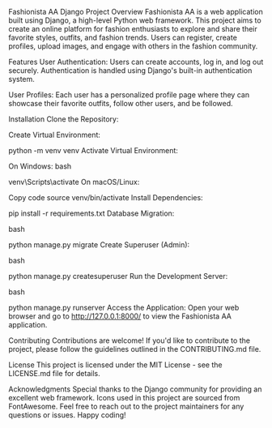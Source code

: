
Fashionista AA Django Project
Overview
Fashionista AA is a web application built using Django, a high-level Python web framework. This project aims to create an online platform for fashion enthusiasts to explore and share their favorite styles, outfits, and fashion trends. Users can register, create profiles, upload images, and engage with others in the fashion community.

Features
User Authentication: Users can create accounts, log in, and log out securely. Authentication is handled using Django's built-in authentication system.

User Profiles: Each user has a personalized profile page where they can showcase their favorite outfits, follow other users, and be followed.


Installation
Clone the Repository:


Create Virtual Environment:



python -m venv venv
Activate Virtual Environment:

On Windows:
bash

venv\Scripts\activate
On macOS/Linux:

Copy code
source venv/bin/activate
Install Dependencies:



pip install -r requirements.txt
Database Migration:

bash

python manage.py migrate
Create Superuser (Admin):

bash

python manage.py createsuperuser
Run the Development Server:

bash

python manage.py runserver
Access the Application:
Open your web browser and go to http://127.0.0.1:8000/ to view the Fashionista AA application.

Contributing
Contributions are welcome! If you'd like to contribute to the project, please follow the guidelines outlined in the CONTRIBUTING.md file.

License
This project is licensed under the MIT License - see the LICENSE.md file for details.

Acknowledgments
Special thanks to the Django community for providing an excellent web framework.
Icons used in this project are sourced from FontAwesome.
Feel free to reach out to the project maintainers for any questions or issues. Happy coding!
